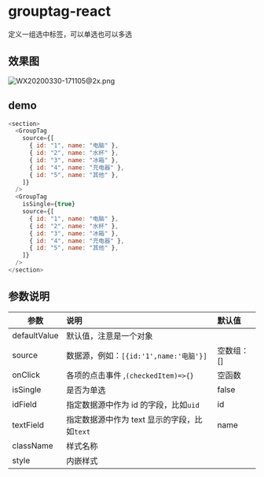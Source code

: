 # grouptag-react

定义一组选中标签，可以单选也可以多选

## 效果图

![WX20200330-171105@2x.png](https://i.loli.net/2020/03/30/2f6yTezxahA9j7W.png)

## demo

```js
<section>
  <GroupTag
    source={[
      { id: "1", name: "电脑" },
      { id: "2", name: "水杯" },
      { id: "3", name: "冰箱" },
      { id: "4", name: "充电器" },
      { id: "5", name: "其他" },
    ]}
  />
  <GroupTag
    isSingle={true}
    source={[
      { id: "1", name: "电脑" },
      { id: "2", name: "水杯" },
      { id: "3", name: "冰箱" },
      { id: "4", name: "充电器" },
      { id: "5", name: "其他" },
    ]}
  />
</section>
```

## 参数说明

| 参数         | 说明                                         | 默认值     |
| ------------ | :------------------------------------------- | :--------- |
| defaultValue | 默认值，注意是一个对象                       |            |
| source       | 数据源，例如：`[{id:'1',name:'电脑'}]`       | 空数组：[] |
| onClick      | 各项的点击事件 ,`(checkedItem)=>{}`          | 空函数     |
| isSingle     | 是否为单选                                   | false      |
| idField      | 指定数据源中作为 id 的字段，比如`uid`        | id         |
| textField    | 指定数据源中作为 text 显示的字段，比如`text` | name       |
| className    | 样式名称                                     |            |
| style        | 内嵌样式                                     |            |
